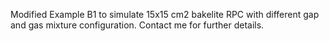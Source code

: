 Modified Example B1 to simulate 15x15 cm2 bakelite RPC with different gap and gas mixture configuration. Contact me for further details.
